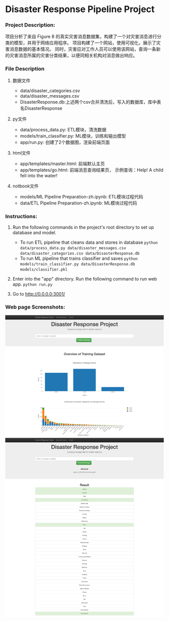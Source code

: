 # Disaster Response Pipeline Project

### Project Description:
项目分析了来自 Figure 8 的真实灾害消息数据集，构建了一个对灾害消息进行分类的模型，并用于网络应用程序。
项目构建了一个网站，使用可视化，展示了灾害消息数据的基本情况。
同时，灾害应对工作人员可以使用该网站，查询一条新的灾害消息所属的灾害分类结果，以便同相关机构对消息做出响应。

### File Description
1. 数据文件
    - data/disaster_categories.csv
    - data/disaster_messages.csv
    - DisasterResponse.db:上述两个csv合并清洗后，写入的数据库，库中表名DisasterResponse

2. py文件
    - data/process_data.py: ETL模块，清洗数据
    - models/train_classifier.py: ML模块，训练和输出模型
    - app/run.py: 创建了2个数据图，渲染前端页面

3. html文件
    - app/templates/master.html: 前端默认主页
    - app/templates/go.html: 前端消息查询结果页， 示例查询：Help! A child fell  into the water! 

4. notbook文件
    - models/ML Pipeline Preparation-zh.ipynb: ETL模块过程代码
    - data/ETL Pipeline Preparation-zh.ipynb: ML模块过程代码

### Instructions:
1. Run the following commands in the project's root directory to set up database and model.

    - To run ETL pipeline that cleans data and stores in database
        `python data/process_data.py data/disaster_messages.csv data/disaster_categories.csv data/DisasterResponse.db`
    - To run ML pipeline that trains classifier and saves
        `python models/train_classifier.py data/DisasterResponse.db models/classifier.pkl`

2. Enter into the "app" directory. Run the following command to run web app.
    `python run.py`

3. Go to http://0.0.0.0:3001/


### Web page Screenshots:
![Image text](https://raw.githubusercontent.com/lynnliuuu/UdacityDSND/master/app/home_graphs_screenshot.png)
![Image text](https://raw.githubusercontent.com/lynnliuuu/UdacityDSND/master/app/query_screenshot.png)

